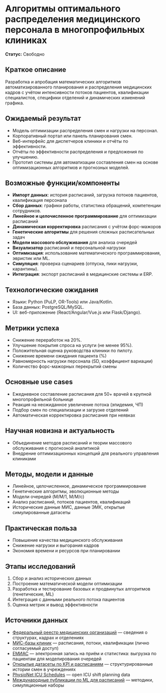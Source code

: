 # Алгоритмы оптимального распределения медицинского персонала в многопрофильных клиниках

**Статус:** Свободно

## Краткое описание
Разработка и апробация математических алгоритмов автоматизированного планирования и распределения медицинских кадров с учётом интенсивности потоков пациентов, квалификации специалистов, специфики отделений и динамических изменений графика.

## Ожидаемый результат

- Модель оптимизации распределения смен и нагрузки на персонал.
- Корпоративный портал или панель планирования смен.
- Веб-интерфейс для диспетчеров клиники и отчёты по эффективности.
- Отчёты по эффективности распределения и предложения по улучшению.
- Прототип системы для автоматизации составления смен на основе оптимизационных алгоритмов и прогнозных моделей.

## Возможные функции/компоненты

- **Импорт данных**: история расписаний, загрузка потоков пациентов, квалификация персонала
- **Сбор данных**: графики работы, статистика обращений, компетенции сотрудников.
- **Линейное и целочисленное программирование** для оптимизации расписаний
- **Динамическая корректировка** расписания с учётом форс-мажоров
- **Генетические алгоритмы** для решения сложных расписательных задач
- **Модели массового обслуживания** для анализа очередей
- **Визуализатор** расписаний и персональной нагрузки
- **Оптимизация**: использование математического программирования, эвристик или ML.
- **Симуляция**: проверка сценариев (отпуска, пики нагрузки, карантины).
- **Интеграция**: экспорт расписаний в медицинские системы и ERP.

## Технологические ожидания

- Языки: Python (PuLP, OR-Tools) или Java/Kotlin.
- База данных: PostgreSQL/MySQL.
- UI: веб-приложение (React/Angular/Vue.js или Flask/Django).

## Метрики успеха

- Снижение переработок на 20%.
- Улучшение покрытия спроса на услуги (не менее 95%).
- Положительная оценка руководства клиники по пилоту.
- Снижение времени ожидания пациента (%)
- Равномерность нагрузки персонала (SD, коэффициент вариации)
- Количество форс-мажорных перекрытий смены

## Основные use cases

- Ежедневное составление расписания для 50+ врачей в крупной многопрофильной больнице
- Реакция на неожиданное увеличение потока (эпидемия, ЧП)
- Подбор смен по специализации и загрузке отделений
- Автоматическая корректировка расписания при неявках


## Научная новизна и актуальность

- Объединение методов расписаний и теории массового обслуживания с прогнозной аналитикой
- Внедрение оптимизационных концепций для реального управления клиниками

## Методы, модели и данные

- Линейное, целочисленное, динамическое программирование
- Генетические алгоритмы, эволюционные методы
- Модели очередей (M/M/1, M/M/c)
- Анализ расписаний, потоков пациентов, квалификаций
- Исторические данные МИС, данные ЭМК, открытые симулированные датасеты

## Практическая польза

- Повышение качества медицинского обслуживания
- Снижение нагрузки и выгорания кадров
- Экономия времени и ресурсов при планировании

## Этапы исследований

1. Сбор и анализ исторических данных
2. Построение математической модели оптимизации
3. Разработка и тестирование базовых и продвинутых алгоритмов (генетические, ML)
4. Интеграция с данными реального потока пациентов
5. Оценка метрик и вывод эффективности

## Источники данных

- [Федеральный реестр медицинских организаций](https://clck.ru/35pWtJ) — сведения о структурах, кадрах и отделениях
- [МИС-базы клиник](https://www.1c.ru/rus/products/medicina/miac/) — расписания, потоки, квалификации (лично согласуемый доступ)
- [ЕМИАС](https://emias.info/) — электронная запись на приём и статистика: выгрузка по пациентам для моделирования очередей
- [Открытые датасеты по KPI и расписаниям](https://data.gov.ru/dataset/1827) — структурированные истории смен в учреждениях
- [PhysioNet ICU Schedules](https://physionet.org/content/icustay-timeseries/1.0.0/) — open ICU shift planning data
- [Международные публикации по ML для расписаний](https://pubmed.ncbi.nlm.nih.gov/33903545/) — методики, симуляционные наборы


